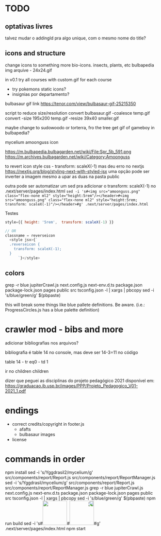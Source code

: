 # TODO

## optativas livres

talvez mudar o addingId pra algo unique, com o mesmo nome do title?



## icons and structure

change icons to something more bio-icons. insects, plants, etc
bulbapedia img arquive - 24x24.gif

in v0.1 try all courses with custom.gif
for each course
- try pokemons static icons?
- insignias por departamento?


bulbasaur gif link
https://tenor.com/view/bulbasaur-gif-25215350

script to reduce size/resolution
convert bulbasaur.gif -coalesce temp.gif
convert -size 195x200 temp.gif -resize 39x40 smaller.gif

maybe change to sudowoodo or torterra, fro the tree
get gif of gameboy in bulbapedia?



mycelium amoonguss icon

https://m.bulbapedia.bulbagarden.net/wiki/File:Spr_5b_591.png
https://m.archives.bulbagarden.net/wiki/Category:Amoonguss

to revert icon
style css - transform: scaleX(-1)
mas deu erro no nextjs
https://nextjs.org/blog/styling-next-with-styled-jsx
uma opção pode ser inverter a imagem mesmo a upar as duas na pasta public

outra pode ser automatizar um sed pra adicionar o transform: scaleX(-1) no .next/server/pages/index.html
`sed -i 's#<img src="amoonguss.png" class="flex-none ml2" style="height:5rem"/></header>#<img src="amoonguss.png" class="flex-none ml2" style="height:5rem; transform: scaleX(-1)"/></header>#g' .next/server/pages/index.html`

Testes
```js
style={{ height: '5rem',  transform: scaleX(-1) }}

// OR
classname = reverseicon
  <style jsx>{`
  .reverseicon {
    transform: scaleX(-1);
  }
      `}</style>
```




## colors


grep -r blue jupiterCrawl.js next.config.js next-env.d.ts package.json package-lock.json pages public src tsconfig.json -l | xargs | pbcopy
sed -i 's/blue/green/g' $(pbpaste)

this will break some things like blue pallete definitions. Be aware. (i.e.: ProgressCircles.js has a blue palette definition)




# crawler mod - bibs and more


adicionar bibliografias nos arquivos?

bibliografia é table 14 no console, mas deve ser 14-3=11 no código

table 14 - tr eq0 - td 1

ir no children children



dizer que peguei as disciplinas do projeto pedagógico 2021
disponível em: https://graduacao.ib.usp.br/images/PPP/Projeto_Pedagogico_V01-2021_1.pdf


# endings

- correct credits/copyright in footer.js
    - afafts
    - bulbasaur images
- license

# commands in order

npm install
sed -i 's/Yggdrasil2/mycelium/g' src/components/report/Report.js src/components/report/ReportManager.js
sed -i 's/Yggdrasil/mycelium/g' src/components/report/Report.js src/components/report/ReportManager.js
grep -r blue jupiterCrawl.js next.config.js next-env.d.ts package.json package-lock.json pages public src tsconfig.json -l | xargs | pbcopy
sed -i 's/blue/green/g' $(pbpaste)
npm run build
sed -i 's#<img src="amoonguss.png" class="flex-none ml2" style="height:5rem"/></header>#<img src="amoonguss.png" class="flex-none ml2" style="height:5rem; transform: scaleX(-1)"/></header>#g' .next/server/pages/index.html
npm start
